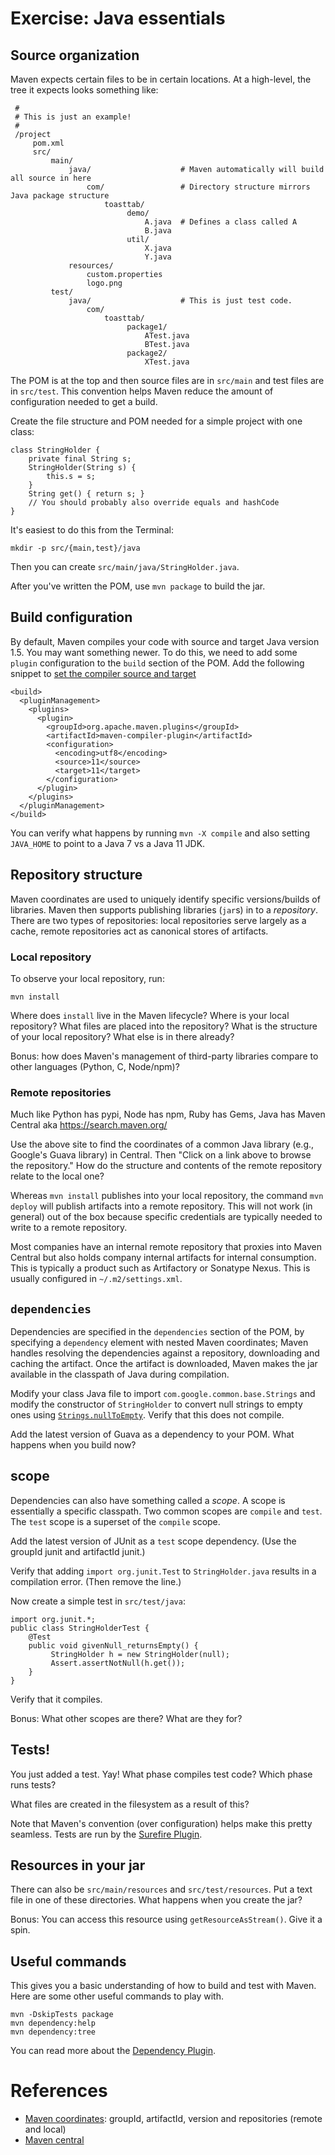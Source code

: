 # Exercise: Java essentials

## Source organization

Maven expects certain files to be in certain locations. At a high-level, the tree
it expects looks something like:

     #
     # This is just an example!
     #
     /project
         pom.xml
         src/
             main/
                 java/                    # Maven automatically will build all source in here
                     com/                 # Directory structure mirrors Java package structure
                         toasttab/
                              demo/
                                  A.java  # Defines a class called A
                                  B.java
                              util/
                                  X.java
                                  Y.java
                 resources/
                     custom.properties
                     logo.png
             test/
                 java/                    # This is just test code.
                     com/
                         toasttab/
                              package1/
                                  ATest.java
                                  BTest.java
                              package2/
                                  XTest.java

The POM is at the top and then source files are in `src/main` and test files
are in `src/test`. This convention helps Maven reduce the amount of
configuration needed to get a build.

Create the file structure and POM needed for a simple project with one class:

    class StringHolder {
        private final String s;
        StringHolder(String s) {
            this.s = s;
        }
        String get() { return s; }
        // You should probably also override equals and hashCode
    }

It's easiest to do this from the Terminal:

    mkdir -p src/{main,test}/java

Then you can create `src/main/java/StringHolder.java`.

After you've written the POM, use `mvn package` to build the jar.

## Build configuration

By default, Maven compiles your code with source and target Java version 1.5. You may
want something newer. To do this, we need to add some `plugin` configuration to the
`build` section of the POM. Add the following snippet to [set the compiler source
and target](http://maven.apache.org/plugins/maven-compiler-plugin/examples/set-compiler-source-and-target.html)

    <build>
      <pluginManagement>
        <plugins>
          <plugin>
            <groupId>org.apache.maven.plugins</groupId>
            <artifactId>maven-compiler-plugin</artifactId>
            <configuration>
              <encoding>utf8</encoding>
              <source>11</source>
              <target>11</target>
            </configuration>
          </plugin>
        </plugins>
      </pluginManagement>
    </build>

You can verify what happens by running `mvn -X compile` and also setting
`JAVA_HOME` to point to a Java 7 vs a Java 11 JDK.

## Repository structure

Maven coordinates are used to uniquely identify specific versions/builds of
libraries. Maven then supports publishing libraries (`jar`s) in to a
_repository_. There are two types of repositories: local repositories serve
largely as a cache, remote repositories act as canonical stores of artifacts.

### Local repository

To observe your local repository, run:

    mvn install

Where does `install` live in the Maven lifecycle? Where is your local
repository? What files are placed into the repository? What is the structure of
your local repository? What else is in there already?

Bonus: how does Maven's management of third-party libraries compare to other
languages (Python, C, Node/npm)?

### Remote repositories

Much like Python has pypi, Node has npm, Ruby has Gems, Java has Maven Central
aka https://search.maven.org/

Use the above site to find the coordinates of a common Java library (e.g.,
Google's Guava library) in Central. Then "Click on a link above to browse the
repository." How do the structure and contents of the remote repository relate
to the local one?

Whereas `mvn install` publishes into your local repository, the command `mvn deploy` will publish artifacts into a remote repository. This will not work (in
general) out of the box because specific credentials are typically needed to
write to a remote repository.

Most companies have an internal remote repository that proxies into Maven
Central but also holds company internal artifacts for internal consumption.
This is typically a product such as Artifactory or Sonatype Nexus. This is
usually configured in `~/.m2/settings.xml`.

## `dependencies`

Dependencies are specified in the `dependencies` section of the POM, by
specifying a `dependency` element with nested Maven coordinates; Maven handles
resolving the dependencies against a repository, downloading and caching the
artifact. Once the artifact is downloaded, Maven makes the jar available in
the classpath of Java during compilation.

Modify your class Java file to import `com.google.common.base.Strings` and modify the
constructor of `StringHolder` to convert null strings to empty ones using
[`Strings.nullToEmpty`](<http://google.github.io/guava/releases/snapshot/api/docs/com/google/common/base/Strings.html#nullToEmpty(java.lang.String)>). Verify that this does not compile.

Add the latest version of Guava as a dependency to your POM. What happens
when you build now?

## scope

Dependencies can also have something called a _scope_. A scope is essentially
a specific classpath. Two common scopes are `compile` and `test`. The `test` scope
is a superset of the `compile` scope.

Add the latest version of JUnit as a `test` scope dependency. (Use the groupId junit
and artifactId junit.)

Verify that adding `import org.junit.Test` to `StringHolder.java` results in a compilation error.
(Then remove the line.)

Now create a simple test in `src/test/java`:

    import org.junit.*;
    public class StringHolderTest {
        @Test
        public void givenNull_returnsEmpty() {
             StringHolder h = new StringHolder(null);
             Assert.assertNotNull(h.get());
        }
    }

Verify that it compiles.

Bonus: What other scopes are there? What are they for?

## Tests!

You just added a test. Yay! What phase compiles test code? Which phase runs
tests?

What files are created in the filesystem as a result of this?

Note that Maven's convention (over configuration) helps make this pretty
seamless. Tests are run by the [Surefire Plugin](http://maven.apache.org/surefire/maven-surefire-plugin/).

## Resources in your jar

There can also be `src/main/resources` and `src/test/resources`. Put a text file in one of these directories.
What happens when you create the jar?

Bonus: You can access this resource using `getResourceAsStream()`. Give it a spin.

## Useful commands

This gives you a basic understanding of how to build and test with Maven.
Here are some other useful commands to play with.

    mvn -DskipTests package
    mvn dependency:help
    mvn dependency:tree

You can read more about the [Dependency Plugin](http://maven.apache.org/plugins/maven-dependency-plugin/).

# References

- [Maven coordinates](https://maven.apache.org/pom.html#Maven_Coordinates): groupId, artifactId, version and repositories (remote and local)
- [Maven central](https://search.maven.org/)
